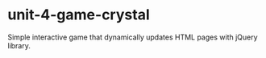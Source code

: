 # unit-4-game-crystal
Simple interactive game that dynamically updates HTML pages with jQuery library.
